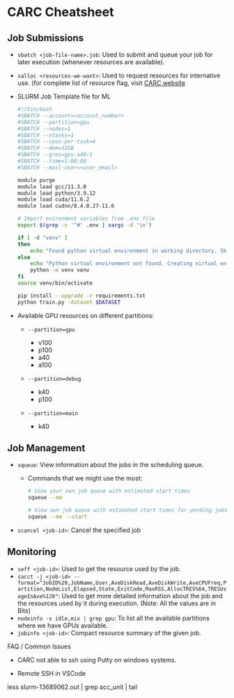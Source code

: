 # CARC Cheatsheet

## Job Submissions

- `sbatch <job-file-name>.job`: Used to submit and queue your job for later execution (whenever resources are available).
- `salloc <resources-we-want>`: Used to request resources for internative use. (for complete list of resource flag, visit [CARC website](https://www.carc.usc.edu/user-information/user-guides/hpc-basics/slurm-cheatsheet#job-submission)

- SLURM Job Template file for ML

  ```bash
  #!/bin/bash
  #SBATCH --account=<account_number>
  #SBATCH --partition=gpu
  #SBATCH --nodes=1
  #SBATCH --ntasks=1
  #SBATCH --cpus-per-task=4
  #SBATCH --mem=32GB
  #SBATCH --gres=gpu:a40:1
  #SBATCH --time=1:00:00
  #SBATCH --mail-user=<user_email>

  module purge
  module load gcc/11.3.0
  module load python/3.9.12
  module load cuda/11.6.2
  module load cudnn/8.4.0.27-11.6

  # Import evironment variables from .env file
  export $(grep -v '^#' .env | xargs -d '\n')

  if [ -d "venv" ]
  then
      echo "Found python virtual environment in working directory. Skipping creation ..."
  else
      echo "Python virtual environment not found. Creating virtual environment ..."
      python -m venv venv
  fi
  source venv/bin/activate

  pip install --upgrade -r requirements.txt
  python train.py -dataset $DATASET
  ```

- Available GPU resources on different partitions:

  - `--partition=gpu`

    - v100
    - p100
    - a40
    - a100

  - `--partition=debug`

    - k40
    - p100

  - `--partition=main`
    - k40

## Job Management

- `squeue`: View information about the jobs in the scheduling queue.

  - Commands that we might use the most:

    ```bash
    # View your own job queue with estimated start times
    squeue --me

    # View own job queue with estimated start times for pending jobs
    squeue --me --start
    ```

- `scancel <job-id>`: Cancel the specified job

## Monitoring

- `seff <job-id>`: Used to get the resource used by the job.
- `sacct -j <job-id> --format="JobID%20,JobName,User,AveDiskRead,AveDiskWrite,AveCPUFreq,Partition,NodeList,Elapsed,State,ExitCode,MaxRSS,AllocTRES%64,TRESUsageInAve%128"`: Used to get more detailed information about the job and the resources used by it during execution.
  (Note: All the values are in Bits)
- `nodeinfo -s idle,mix | grep gpu`: To list all the available partitions where we have GPUs available.
- `jobinfo <job-id>`: Compact resource summary of the given job.

FAQ / Common Issues

- CARC not able to ssh using Putty on windows systems.

- Remote SSH in VSCode

less slurm-13689062.out | grep acc_unit | tail
